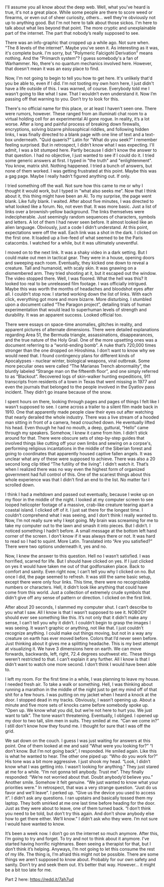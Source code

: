 I'll assume you all know about the deep web. Well, what you've heard is true, it's not a great place. While some people are there to score weed or firearms, or even out of sheer curiosity, others... well they're obviously not up to anything good. But I'm not here to talk about those sickos. I'm here to talk about what lies beyond that point. The more cryptic and unexplainable part of the internet. The part that nobody’s really supposed to see. 

There was an info-graphic that cropped up a while ago. Not sure when. "The 8 levels of the internet". Maybe you've seen it. As interesting as it was, it's complete bunk. I'm sorry, but "Polymeric Falcigohl Derivation" means nothing. And the "Primarch system"? I guess somebody's a fan of Warhammer. No, there's no quantum mechanics involved here. However, that doesn't mean it was an easy place to find. 

Now, I'm not going to begin to tell you how to get here. It's unlikely that'd you be able to, even if I did. I'm not tooting my own horn here, I just didn't have a life outside of this. I was warned, of course. Everybody told me I wasn’t going to like what I saw. That I wouldn’t even understand it. Now I’m passing off that warning to you. Don’t try to look for this. 

There's no official name for this place, or at least I haven't seen one. There were rumors, however. These ranged from an illuminati chat room to a virtual holding cell for an experimental AI gone rogue. In reality, it’s a lot worse. After a long and painful process of breaking down firewalls, encryptions, solving bizarre philosophical riddles, and following hidden links, I was finally directed to a blank page with one line of text and a text-box underneath. "Quid quaeris?” Latin for "What do you seek?” I remember feeling surprised. But in retrospect, I didn’t know what I was expecting. I'll admit, I was a bit stumped here. Partly because I didn't know the answer to that question. I had no objective, I just wanted to see if I could do it. I tried some generic answers at first. I typed in "the truth" and "enlightenment". You know, matrix shit. Nothing happened. I tried a bunch of answers, but none of them worked. I was getting frustrated at this point. Maybe this was a gag page. Maybe I really hadn’t figured anything out. If only. 

I tried something off the wall. Not sure how this came to me or why I thought it would work, but I typed in “what also seeks me”. Now that I think about it, this thing might have been an AI. To my surprise, the page went blank. Like fully blank. I waited. After about five minutes, I was directed to what looked like a forum. No, not even that. It was more basic. Just a list of links over a brownish-yellow background. The links themselves were indecipherable. Just seemingly random sequences of characters, symbols and letters. A lot of them I had never seen before. It almost looked like an alien language. Obviously, just a code I didn’t understand. At this point, expectations were off the wall. Each link was a shot in the dark. I clicked on the first one. It loaded up a live-feed of what seemed to be the Paris catacombs. I watched for a while, but it was ultimately uneventful. 

I moved on to the next link. It was a shaky video in a dark setting. But I could make out men in tactical gear. They were in a house, opening doors and sweeping each room. Eventually, they kicked one down to reveal a creature. Tall and humanoid, with scaly skin. It was gnawing on a dismembered arm. They tried shooting at it, but it escaped out the window. The video stopped there. Well, I was floored. What the hell was this? It looked too real to be unreleased film footage. I was officially intrigued. Maybe this was worth the months of headaches and bloodshot eyes after all. I couldn’t stop now. I started working down the list of links. With each click, everything got more and more bizarre. More disturbing. I stumbled upon a document called “The Paragon project”, detailing trials of human experimentation that would lead to superhuman levels of strength and durability. It was an apparent success. Looked official too. 

There were essays on space-time anomalies, glitches in reality, and apparent pictures of alternate dimensions. There were detailed explanations regarding Area 51, the Bermuda triangle, assassinations, disappearances, and the true nature of the Holy Grail. One of the more upsetting ones was a document referring to a “world-ending bomb”. A nuke that’s 720,000 times stronger than the one dropped on Hiroshima.  I don’t want to know why we would need that.  I found contingency plans for different kinds of Apocalypses - nuclear winter, biological weapons, viral outbreak. Some more peculiar ones were called “The Marianas Trench abnormality”, the bluntly labeled “Strange man on the fifteenth floor”, and one simply referred to as “Blackout”. Recovered logs of skin-walker hunting expeditions, 911 transcripts from residents of a town in Texas that went missing in 1977 and even the journals that belonged to the people involved in the Dyatlov pass incident. They didn’t go insane because of the snow. 

I spent hours on there, looking through pages and pages of things I felt like I wasn’t supposed to see. I came across a trailer to a silent film made back in 1910. One that apparently made people claw their eyes out after watching that nearly derailed the whole industry. There was a live stream of a hooded man sitting in front of a camera, head crouched down. He eventually lifted his head. Even though he had no mouth, a deep, guttural, “Hello” came through my speakers. Somehow, I knew it came from him. I didn’t stick around for that. There were obscure sets of step-by-step guides that involved things like cutting off your own limbs and sewing on a corpse's, performing religious incantations in the middle of the Siberian forest and going to coordinates that apparently housed captive fallen angels. It was unclear what any of these were supposed to achieve. There was also a 20 second long clip titled “The futility of the living”. I didn’t watch it. That’s when I realized there was no way even the highest form of organized government had full control of this. One of the scariest things about this whole experience was that I didn’t find an end to the list. No matter far I scrolled down. 

I think I had a meltdown and passed out eventually, because I woke up on my floor in the middle of the night. I looked at my computer screen to see looped helicopter footage of a massive, crab-like creature tearing apart a coastal island. I clicked off of it. I just sat there for the longest time. I couldn’t comprehend what I was seeing, and I don’t think I really wanted to. Now, I’m not really sure why I kept going. My brain was screaming for me to take my computer out to the lawn and smash it into pieces. But I didn’t. I noticed something I hadn’t before. A small message at the bottom left hand corner of the screen. I don’t know if it was always there or not. It was hard to read so I had to squint. More Latin. Translated into “Are you satisfied?” There were two options underneath it, yes and no. 

Now, I knew the answer to this question. Hell no I wasn’t satisfied. I was horrified, scarred for life. But I should have clicked on yes. If I just clicked on yes it would have taken me out of that godforsaken place. Back to comfort and sanity. Even right now, I can’t tell you why I clicked on no. But once I did, the page seemed to refresh. It was still the same basic setup, except there were only four links. This time, there were no recognizable numbers or characters. Hell, it didn’t look like anything that could have come from this world. Just a collection of extremely crude symbols that didn’t give off any sense of pattern or direction. I clicked on the first link. 

After about 20 seconds, I slammed my computer shut. I can’t describe to you what I saw. All I know is that I wasn’t supposed to see it. NOBODY should ever see something like this. It’s not only that it didn’t make any sense, I can’t tell you why it didn’t. I couldn’t begin to grasp the images I was seeing. It wasn’t graphic or anything, not like that. I just couldn’t recognize anything. I could make out things moving, but not in a way any creature on earth has ever moved before. Colors that I’d never seen before. Just thinking about it gives me a splitting headache. This is my best attempt at visualizing it. We have 3 dimensions here on earth. We can move forwards, backwards, left, right, 72.4 degrees southwest etc. These things weren’t restricted to that. I can’t explain it any further. All I know is that I didn’t want to watch one more second. I don’t think I would have been able to. 

I left my room. For the first time in a while, I was planning to leave my house. I needed fresh air. To take a walk or something. Hell, I was thinking about running a marathon in the middle of the night just to get my mind off of that shit for a few hours. I was putting on my jacket when I heard a knock at the door. I stopped dead in my tracks. Obviously, I wasn’t opening up. About a minute and five more sets of knocks came before somebody spoke up. “Open up. We know what you did, but we’re not here to hurt you. We just want to talk”. The tone wasn’t threatening. Eventually, I obliged. I opened up my door to two tall, slim men in suits. They smiled at me. “Can we come in?” I still don't know how they found me. I thought for sure that I was off the grid.

We sat down on the couch. I guess I was just waiting for answers at this point. One of them looked at me and said “What were you looking for?” “I don’t know. But I’m not going back”, I responded. He smiled again. Like this is what he wanted to hear. The other one piped up: “Who do you work for?” His tone was a bit more aggressive. I just shook my head. “Look, I didn’t know what I was getting into. I wasn’t looking for anything.” They just stared at me for a while. “I’m not gonna tell anybody. Trust me”. They finally responded: “We’re not worried about that. Doubt anybody’d believe you.” Another smile. Somehow it felt genuine. “We just wanted to know what your priorities were.” In retrospect, that was a very strange question. “Just do us favor and we’ll leave”. I perked up. “Give us the device you used to access it”. I didn’t ask any questions. I ran upstairs and basically tossed them my laptop. They both smirked at me one last time before heading for the door. Just as they were about to leave, one of them turned back. “I don’t think you need to be told, but don’t try this again. And don’t show anybody else how to get there either. We’ll know.” I didn’t ask who they were. I’m not sure I would have wanted to know. 

It’s been a week now. I don’t go on the internet so much anymore. After this, I’m going to try and forget. To try and not to think about it anymore. I’ve started having horrific nightmares. Been seeing a therapist for that, but I don’t think it’s helping. Anyways, I’m not going to let this consume the rest of my life. The thing is, I’m afraid this might not be possible. There are some things we aren’t supposed to know about. Probably for our own safety and sanity. Don’t try and seek them out. It’s better that way. However... it might be a bit too late for me. 

Part 2 here: https://redd.it/7ah7ud